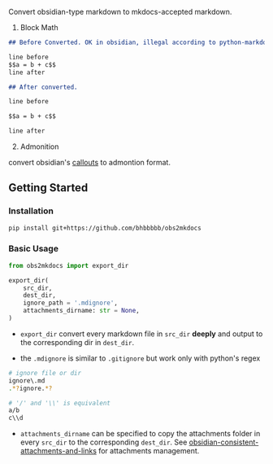 Convert obsidian-type markdown to mkdocs-accepted markdown.

1. Block Math

```md
## Before Converted. OK in obsidian, illegal according to python-markdown

line before
$$a = b + c$$
line after

## After converted.

line before

$$a = b + c$$

line after
```

2. Admonition

convert obsidian's [callouts](https://help.obsidian.md/How+to/Use+callouts) to admontion format.

## Getting Started

### Installation

```sh
pip install git+https://github.com/bhbbbbb/obs2mkdocs
```

### Basic Usage

```python
from obs2mkdocs import export_dir

export_dir(
    src_dir,
    dest_dir,
    ignore_path = '.mdignore',
    attachments_dirname: str = None,
)
```

- `export_dir` convert every markdown file in `src_dir` **deeply** and output to the corresponding dir in `dest_dir`.

- the `.mdignore` is similar to `.gitignore` but work only with python's regex

```sh
# ignore file or dir
ignore\.md
.*?ignore.*?

# '/' and '\\' is equivalent
a/b
c\\d
```

- `attachments_dirname` can be specified to copy the attachments folder in every `src_dir` to the corresponding `dest_dir`. See [obsidian-consistent-attachments-and-links](https://github.com/dy-sh/obsidian-consistent-attachments-and-links) for attachments management.